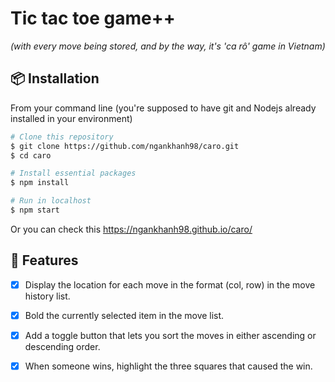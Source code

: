 # Tic tac toe game++
_(with every move being stored, and by the way, it's 'ca rô' game in Vietnam)_
## 📦 Installation

From your command line (you're supposed to have git and Nodejs already installed in your environment)
```bash
# Clone this repository
$ git clone https://github.com/ngankhanh98/caro.git
$ cd caro

# Install essential packages
$ npm install

# Run in localhost
$ npm start
```
Or you can check this https://ngankhanh98.github.io/caro/

## 🎉 Features

- [x] Display the location for each move in the format (col, row) in the move history list.
- [x] Bold the currently selected item in the move list.
- [x] Add a toggle button that lets you sort the moves in either ascending or descending order.
- [x] When someone wins, highlight the three squares that caused the win.

